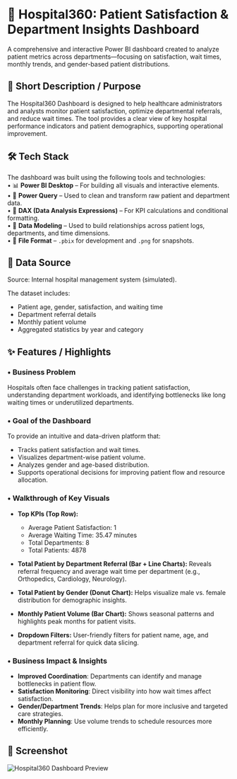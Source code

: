 # 🏥 Hospital360: Patient Satisfaction & Department Insights Dashboard

A comprehensive and interactive Power BI dashboard created to analyze patient metrics across departments—focusing on satisfaction, wait times, monthly trends, and gender-based patient distributions.

## 📝 Short Description / Purpose

The Hospital360 Dashboard is designed to help healthcare administrators and analysts monitor patient satisfaction, optimize departmental referrals, and reduce wait times. The tool provides a clear view of key hospital performance indicators and patient demographics, supporting operational improvement.

## 🛠 Tech Stack

The dashboard was built using the following tools and technologies:<br>
• 📊 **Power BI Desktop** – For building all visuals and interactive elements.<br>
• 📂 **Power Query** – Used to clean and transform raw patient and department data.<br>
• 🧠 **DAX (Data Analysis Expressions)** – For KPI calculations and conditional formatting.<br>
• 🔗 **Data Modeling** – Used to build relationships across patient logs, departments, and time dimensions.<br>
• 📁 **File Format** – `.pbix` for development and `.png` for snapshots.

## 📂 Data Source

Source: Internal hospital management system (simulated).

The dataset includes:
- Patient age, gender, satisfaction, and waiting time
- Department referral details
- Monthly patient volume
- Aggregated statistics by year and category

## ✨ Features / Highlights

### • Business Problem

Hospitals often face challenges in tracking patient satisfaction, understanding department workloads, and identifying bottlenecks like long waiting times or underutilized departments.

### • Goal of the Dashboard

To provide an intuitive and data-driven platform that:
- Tracks patient satisfaction and wait times.
- Visualizes department-wise patient volume.
- Analyzes gender and age-based distribution.
- Supports operational decisions for improving patient flow and resource allocation.

### • Walkthrough of Key Visuals

- **Top KPIs (Top Row):**
  - Average Patient Satisfaction: 1  
  - Average Waiting Time: 35.47 minutes  
  - Total Departments: 8  
  - Total Patients: 4878

- **Total Patient by Department Referral (Bar + Line Charts):**
  Reveals referral frequency and average wait time per department (e.g., Orthopedics, Cardiology, Neurology).

- **Total Patient by Gender (Donut Chart):**
  Helps visualize male vs. female distribution for demographic insights.

- **Monthly Patient Volume (Bar Chart):**
  Shows seasonal patterns and highlights peak months for patient visits.

- **Dropdown Filters:**
  User-friendly filters for patient name, age, and department referral for quick data slicing.

### • Business Impact & Insights

- **Improved Coordination**: Departments can identify and manage bottlenecks in patient flow.
- **Satisfaction Monitoring**: Direct visibility into how wait times affect satisfaction.
- **Gender/Department Trends**: Helps plan for more inclusive and targeted care strategies.
- **Monthly Planning**: Use volume trends to schedule resources more efficiently.

## 📸 Screenshot

![Hospital360 Dashboard Preview](Screenshot%202025-06-28%20161241.png)
